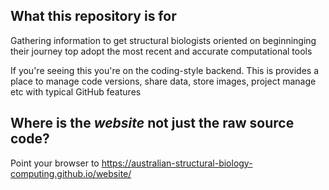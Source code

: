 ## What this repository is for

Gathering information to get structural biologists oriented on beginninging their journey top adopt the most recent and accurate computational tools  

If you're seeing this you're on the coding-style backend. This is provides a place to manage code versions, share data, store images, project manage etc with typical GitHub features 

## Where is the *website* not just the raw source code?

Point your browser to https://australian-structural-biology-computing.github.io/website/
